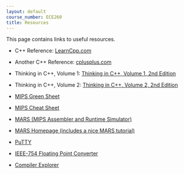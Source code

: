 ```yaml
---
layout: default
course_number: ECE260
title: Resources
---
```


This page contains links to useful resources.
  
  - C++ Reference: [LearnCpp.com](http://www.learncpp.com)
  
  - Another C++ Reference: [cplusplus.com](http://www.cplusplus.com)
  
  - Thinking in C++, Volume 1: [Thinking in C++, Volume 1, 2nd Edition](https://www.micc.unifi.it/bertini/download/programmazione/TICPP-2nd-ed-Vol-one-printed.pdf)
  
  - Thinking in C++, Volume 2: [Thinking in C++, Volume 2, 2nd Edition](https://www.micc.unifi.it/bertini/download/programmazione/TICPP-2nd-ed-Vol-two-printed.pdf) 
  
  - [MIPS Green Sheet](./MIPS_Green_Sheet.pdf)
  
  - [MIPS Cheat Sheet](./MIPS_Cheat_Sheet.pdf)
  
  - [MARS (MIPS Assembler and Runtime Simulator)](./Mars4_5.jar)
  
  - [MARS Homepage (includes a nice MARS tutorial)](http://courses.missouristate.edu/KenVollmar/Mars/index.htm)
  
  - [PuTTY](https://the.earth.li/~sgtatham/putty/latest/w32/putty.exe)
  
  - [IEEE-754 Floating Point Converter](https://www.h-schmidt.net/FloatConverter/IEEE754.html)
  
  - [Compiler Explorer](https://godbolt.org/)